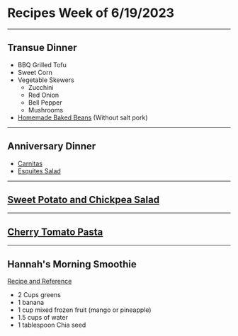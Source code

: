 # Recipes Week of 6/19/2023

---

## Transue Dinner

- BBQ Grilled Tofu
- Sweet Corn
- Vegetable Skewers
    - Zucchini
    - Red Onion
    - Bell Pepper
    - Mushrooms
- [Homemade Baked Beans](https://www.seriouseats.com/boston-baked-beans-recipe?print) (Without salt pork)

---

## Anniversary Dinner

- [Carnitas](https://www.seriouseats.com/no-waste-tacos-de-carnitas-with-salsa-verde-recipe?print)
- [Esquites Salad](https://www.seriouseats.com/esquites-mexican-street-corn-salad-recipe)

---

## [Sweet Potato and Chickpea Salad](https://www.feastingathome.com/moroccan-sweet-potato-salad/)

---

## [Cherry Tomato Pasta](./blisteredTomatoPasta.md)

---

## Hannah's Morning Smoothie

[Recipe and Reference](https://joyfoodsunshine.com/green-smoothie/)

- 2 Cups greens
- 1 banana
- 1 cup mixed frozen fruit (mango or pineapple)
- 1.5 cups of water
- 1 tablespoon Chia seed